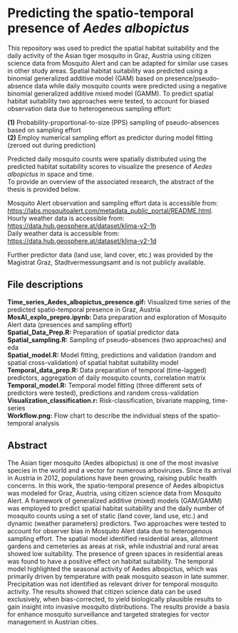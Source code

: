 # Predicting the spatio-temporal presence of *Aedes albopictus*

This repository was used to predict the spatial habitat suitability and the daily activity of the Asian tiger mosquito in Graz, Austria using citizen science data from Mosquito Alert and can be adapted for similar use cases in other study areas. 
Spatial habitat suitability was predicted using a binomial generalized additive model (GAM) based on presence/pseudo-absence data while daily mosquito counts were predicted using a negative binomial generalized additive mixed model (GAMM). To predict spatial habitat suitability two approaches were tested, to account for biased observation data due to heterogeneous sampling effort:  

**(1)** Probability-proportional-to-size (PPS) sampling of pseudo-absences based on sampling effort  
**(2)** Employ numerical sampling effort as predictor during model fitting (zeroed out during prediction)  

Predicted daily mosquito counts were spatially distributed using the predicted habitat suitability scores to visualize the presence of *Aedes albopictus* in space and time.  
To provide an overview of the associated research, the abstract of the thesis is provided below. 

Mosquito Alert observation and sampling effort data is accessible from: https://labs.mosquitoalert.com/metadata_public_portal/README.html.  
Hourly weather data is accessible from: https://data.hub.geosphere.at/dataset/klima-v2-1h  
Daily weather data is accessible from: https://data.hub.geosphere.at/dataset/klima-v2-1d  

Further predictor data (land use, land cover, etc.) was provided by the Magistrat Graz, Stadtvermessungsamt and is not publicly available. 

## File descriptions
**Time_series_Aedes_albopictus_presence.gif:** Visualized time series of the predicted spatio-temporal presence in Graz, Austria  
**MosAl_explo_prepro.ipynb:** Data preparation and exploration of Mosquito Alert data (presences and sampling effort)  
**Spatial_Data_Prep.R:** Preparation of spatial predictor data  
**Spatial_sampling.R:** Sampling of pseudo-absences (two approaches) and eda  
**Spatial_model.R:** Model fitting, predictions and validation (random and spatial cross-validation) of spatial habitat suitability model  
**Temporal_data_prep.R:** Data preparation of temporal (time-lagged) predictors, aggregation of daily mosquito counts, correlation matrix  
**Temporal_model.R:** Temporal model fitting (three different sets of predictors were tested), predictions and random cross-validation  
**Visualization_classification.r:** Risk-classification, bivariate mapping, time-series  
**Workflow.png:** Flow chart to describe the individual steps of the spatio-temporal analysis

## Abstract 
The Asian tiger mosquito (Aedes albopictus) is one of the most invasive species in the world and a vector for numerous arboviruses. Since its arrival in Austria in 2012, populations have been growing, raising public health concerns. In this work, the spatio-temporal presence of Aedes albopictus was modeled for Graz, Austria, using citizen science data from Mosquito Alert. A framework of generalized additive (mixed) models (GAM/GAMM) was employed to predict spatial habitat suitability and the daily number of mosquito counts using a set of static (land cover, land use, etc.) and dynamic (weather parameters) predictors. Two approaches were tested to account for observer bias in Mosquito Alert data due to heterogenous sampling effort. The spatial model identified residential areas, allotment gardens and cemeteries as areas at risk, while industrial and rural areas showed low suitability. The presence of green spaces in residential areas was found to have a positive effect on habitat suitability. The temporal model highlighted the seasonal activity of Aedes albopictus, which was primarily driven by temperature with peak mosquito season in late summer. Precipitation was not identified as relevant driver for temporal mosquito activity. The results showed that citizen science data can be used exclusively, when bias-corrected, to yield biologically plausible results to gain insight into invasive mosquito distributions. The results provide a basis for enhance mosquito surveillance and targeted strategies for vector management in Austrian cities.
